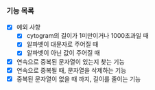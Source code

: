### 기능 목록

- [X] 예외 사항
  - [X] cytogram의 길이가 1미만이거나 1000초과일 때
  - [X] 알파벳이 대문자로 주어질 때
  - [X] 알파벳이 아닌 값이 주어질 때

- [X] 연속으로 중복된 문자열이 있는지 찾는 기능
- [X] 연속으로 중복될 때, 문자열을 삭제하는 기능
- [X] 중복된 문자열이 없을 때 까지, 길이를 줄이는 기능